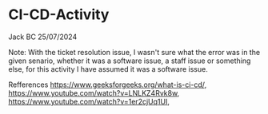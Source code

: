 # CI-CD-Activity
Jack BC
25/07/2024

Note: With the ticket resolution issue, I wasn't sure what the error was in the given senario, whether it was a software issue, a staff issue or something else, for this activity I have assumed it was a software issue.

Refferences
https://www.geeksforgeeks.org/what-is-ci-cd/,
https://www.youtube.com/watch?v=LNLKZ4Rvk8w,
https://www.youtube.com/watch?v=1er2cjUq1UI,
